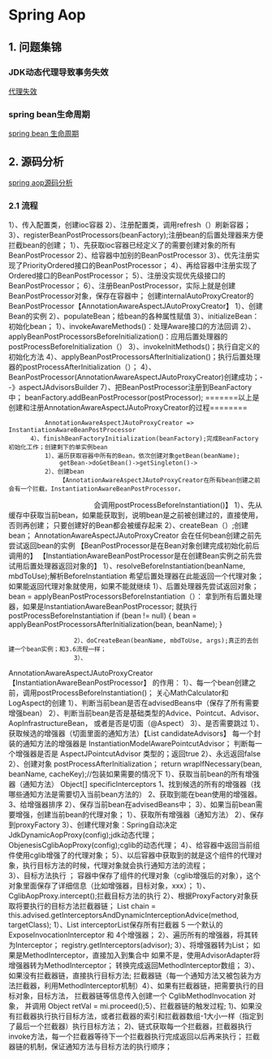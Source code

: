 # Spring Aop

## 1. 问题集锦

### JDK动态代理导致事务失效

[代理失效](https://blog.csdn.net/xlgen157387/article/details/79026285)

### spring bean生命周期

[spring bean 生命周期](https://www.jianshu.com/p/1dec08d290c1)

## 2. 源码分析

[spring aop源码分析](https://www.cnblogs.com/liuyk-code/p/9886033.html)

### 2.1 流程

 1）、传入配置类，创建ioc容器
          2）、注册配置类，调用refresh（）刷新容器；
          3）、registerBeanPostProcessors(beanFactory);注册bean的后置处理器来方便拦截bean的创建；
              1）、先获取ioc容器已经定义了的需要创建对象的所有BeanPostProcessor
              2）、给容器中加别的BeanPostProcessor
              3）、优先注册实现了PriorityOrdered接口的BeanPostProcessor；
              4）、再给容器中注册实现了Ordered接口的BeanPostProcessor；
              5）、注册没实现优先级接口的BeanPostProcessor；
              6）、注册BeanPostProcessor，实际上就是创建BeanPostProcessor对象，保存在容器中；
                  创建internalAutoProxyCreator的BeanPostProcessor【AnnotationAwareAspectJAutoProxyCreator】
                  1）、创建Bean的实例
                  2）、populateBean；给bean的各种属性赋值
                  3）、initializeBean：初始化bean；
                          1）、invokeAwareMethods()：处理Aware接口的方法回调
                          2）、applyBeanPostProcessorsBeforeInitialization()：应用后置处理器的postProcessBeforeInitialization（）
                          3）、invokeInitMethods()；执行自定义的初始化方法
                          4）、applyBeanPostProcessorsAfterInitialization()；执行后置处理器的postProcessAfterInitialization（）；
                  4）、BeanPostProcessor(AnnotationAwareAspectJAutoProxyCreator)创建成功；--》aspectJAdvisorsBuilder
              7）、把BeanPostProcessor注册到BeanFactory中；
                  beanFactory.addBeanPostProcessor(postProcessor);
  =======以上是创建和注册AnnotationAwareAspectJAutoProxyCreator的过程========
  
              AnnotationAwareAspectJAutoProxyCreator => InstantiationAwareBeanPostProcessor
          4）、finishBeanFactoryInitialization(beanFactory);完成BeanFactory初始化工作；创建剩下的单实例bean
              1）、遍历获取容器中所有的Bean，依次创建对象getBean(beanName);
                  getBean->doGetBean()->getSingleton()->
              2）、创建bean
                  【AnnotationAwareAspectJAutoProxyCreator在所有bean创建之前会有一个拦截，InstantiationAwareBeanPostProcessor，
　　　　　　　　　　　　会调用postProcessBeforeInstantiation()】
                  1）、先从缓存中获取当前bean，如果能获取到，说明bean是之前被创建过的，直接使用，否则再创建；
                      只要创建好的Bean都会被缓存起来
                  2）、createBean（）;创建bean；
                      AnnotationAwareAspectJAutoProxyCreator 会在任何bean创建之前先尝试返回bean的实例
                      【BeanPostProcessor是在Bean对象创建完成初始化前后调用的】
                      【InstantiationAwareBeanPostProcessor是在创建Bean实例之前先尝试用后置处理器返回对象的】
                      1）、resolveBeforeInstantiation(beanName, mbdToUse);解析BeforeInstantiation
                          希望后置处理器在此能返回一个代理对象；如果能返回代理对象就使用，如果不能就继续
                          1）、后置处理器先尝试返回对象；
                              bean = applyBeanPostProcessorsBeforeInstantiation（）：
                                  拿到所有后置处理器，如果是InstantiationAwareBeanPostProcessor;
                                  就执行postProcessBeforeInstantiation
                              if (bean != null) {
                                bean = applyBeanPostProcessorsAfterInitialization(bean, beanName);
                            }
  
                      2）、doCreateBean(beanName, mbdToUse, args);真正的去创建一个bean实例；和3.6流程一样；
                      3）、
AnnotationAwareAspectJAutoProxyCreator【InstantiationAwareBeanPostProcessor】    的作用：
 1）、每一个bean创建之前，调用postProcessBeforeInstantiation()；
          关心MathCalculator和LogAspect的创建
          1）、判断当前bean是否在advisedBeans中（保存了所有需要增强bean）
          2）、判断当前bean是否是基础类型的Advice、Pointcut、Advisor、AopInfrastructureBean，
              或者是否是切面（@Aspect）
          3）、是否需要跳过
              1）、获取候选的增强器（切面里面的通知方法）【List<Advisor> candidateAdvisors】
                  每一个封装的通知方法的增强器是 InstantiationModelAwarePointcutAdvisor；
                  判断每一个增强器是否是 AspectJPointcutAdvisor 类型的；返回true
              2）、永远返回false
 2）、创建对象
  postProcessAfterInitialization；
          return wrapIfNecessary(bean, beanName, cacheKey);//包装如果需要的情况下
          1）、获取当前bean的所有增强器（通知方法）  Object[]  specificInterceptors
             1、找到候选的所有的增强器（找哪些通知方法是需要切入当前bean方法的）
             2、获取到能在bean使用的增强器。
             3、给增强器排序
         2）、保存当前bean在advisedBeans中；
         3）、如果当前bean需要增强，创建当前bean的代理对象；
             1）、获取所有增强器（通知方法）
             2）、保存到proxyFactory
             3）、创建代理对象：Spring自动决定
                 JdkDynamicAopProxy(config);jdk动态代理；
                 ObjenesisCglibAopProxy(config);cglib的动态代理；
         4）、给容器中返回当前组件使用cglib增强了的代理对象；
         5）、以后容器中获取到的就是这个组件的代理对象，执行目标方法的时候，代理对象就会执行通知方法的流程；       
  3）、目标方法执行    ；         容器中保存了组件的代理对象（cglib增强后的对象），这个对象里面保存了详细信息（比如增强器，目标对象，xxx）；
         1）、CglibAopProxy.intercept();拦截目标方法的执行
         2）、根据ProxyFactory对象获取将要执行的目标方法拦截器链；
             List<Object> chain = this.advised.getInterceptorsAndDynamicInterceptionAdvice(method, targetClass);
             1）、List<Object> interceptorList保存所有拦截器 5
                 一个默认的ExposeInvocationInterceptor 和 4个增强器；
             2）、遍历所有的增强器，将其转为Interceptor；
                 registry.getInterceptors(advisor);
             3）、将增强器转为List<MethodInterceptor>；
                 如果是MethodInterceptor，直接加入到集合中
                 如果不是，使用AdvisorAdapter将增强器转为MethodInterceptor；
                 转换完成返回MethodInterceptor数组；
3）、如果没有拦截器链，直接执行目标方法;        拦截器链（每一个通知方法又被包装为方法拦截器，利用MethodInterceptor机制）4）、如果有拦截器链，把需要执行的目标对象，目标方法，        拦截器链等信息传入创建一个 CglibMethodInvocation 对象，        并调用 Object retVal =  mi.proceed();5）、拦截器链的触发过程;        1)、如果没有拦截器执行执行目标方法，或者拦截器的索引和拦截器数组-1大小一样（指定到了最后一个拦截器）执行目标方法；        2)、链式获取每一个拦截器，拦截器执行invoke方法，每一个拦截器等待下一个拦截器执行完成返回以后再来执行；           拦截器链的机制，保证通知方法与目标方法的执行顺序；